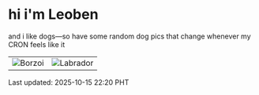 # hi i'm Leoben

and i like dogs—so have some random dog pics that change whenever my CRON feels like it

|  |  |
|--------|----------|
| ![Borzoi](https://random-dog-vercel.vercel.app/api/random-borzoi?v=1760538005) | ![Labrador](https://random-dog-vercel.vercel.app/api/random-labrador?v=1760538005) |

Last updated: 2025-10-15 22:20 PHT
